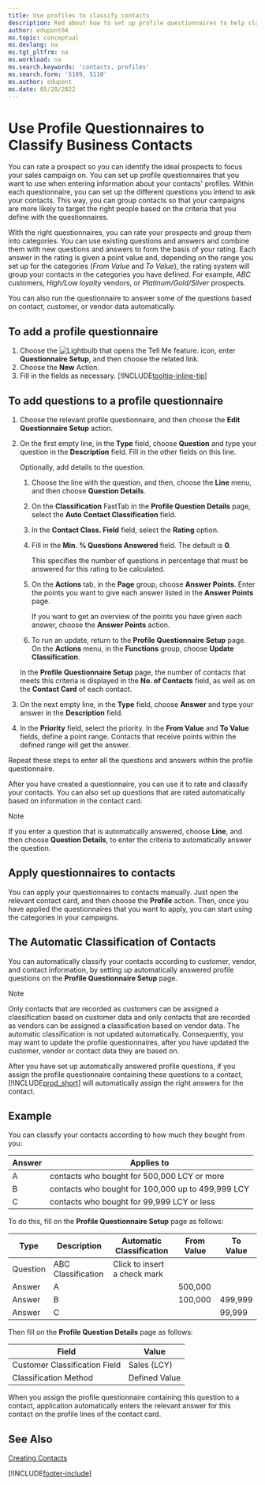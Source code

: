 ```yaml
---
title: Use profiles to classify contacts
description: Red about how to set up profile questionnaires to help classify your business contacts' profiles.
author: edupont04
ms.topic: conceptual
ms.devlang: na
ms.tgt_pltfrm: na
ms.workload: na
ms.search.keywords: 'contacts, profiles'
ms.search.form: '5109, 5110'
ms.author: edupont
ms.date: 05/20/2022
---
```


# <a name="use-profile-questionnaires-to-classify-business-contacts"></a><a name="use-profile-questionnaires-to-classify-business-contacts"></a><a name="use-profile-questionnaires-to-classify-business-contacts"></a>Use Profile Questionnaires to Classify Business Contacts

You can rate a prospect so you can identify the ideal prospects to focus your sales campaign on. You can set up profile questionnaires that you want to use when entering information about your contacts' profiles. Within each questionnaire, you can set up the different questions you intend to ask your contacts. This way, you can group contacts so that your campaigns are more likely to target the right people based on the criteria that you define with the questionnaires.  

With the right questionnaires, you can rate your prospects and group them into categories. You can use existing questions and answers and combine them with new questions and answers to form the basis of your rating. Each answer in the rating is given a point value and, depending on the range you set up for the categories (*From Value* and *To Value*), the rating system will group your contacts in the categories you have defined. For example, *ABC* customers, *High/Low loyalty* vendors, or *Platinum/Gold/Silver* prospects.  

You can also run the questionnaire to answer some of the questions based on contact, customer, or vendor data automatically.  

## <a name="to-add-a-profile-questionnaire"></a><a name="to-add-a-profile-questionnaire"></a><a name="to-add-a-profile-questionnaire"></a>To add a profile questionnaire

1. Choose the ![Lightbulb that opens the Tell Me feature.](media/ui-search/search_small.png "Tell me what you want to do") icon, enter **Questionnaire Setup**, and then choose the related link.  
2. Choose the **New** Action.  
3. Fill in the fields as necessary. [!INCLUDE[tooltip-inline-tip](includes/tooltip-inline-tip_md.md)]  

## <a name="to-add-questions-to-a-profile-questionnaire"></a><a name="to-add-questions-to-a-profile-questionnaire"></a><a name="to-add-questions-to-a-profile-questionnaire"></a>To add questions to a profile questionnaire

1. Choose the relevant profile questionnaire, and then choose the **Edit Questionnaire Setup** action.  
2. On the first empty line, in the **Type** field, choose **Question** and type your question in the **Description** field. Fill in the other fields on this line.  

    Optionally, add details to the question.

    1. Choose the line with the question, and then, choose the **Line** menu, and then choose **Question Details**.  

    2. On the **Classification** FastTab in the **Profile Question Details** page, select the **Auto Contact Classification** field.  

    3. In the **Contact Class. Field** field, select the **Rating** option.  

    4. Fill in the **Min. % Questions Answered** field. The default is **0**.  

        This specifies the number of questions in percentage that must be answered for this rating to be calculated.

    5. On the **Actions** tab, in the **Page** group, choose **Answer Points**. Enter the points you want to give each answer listed in the **Answer Points** page.

        If you want to get an overview of the points you have given each answer, choose the **Answer Points** action.

    6. To run an update, return to the **Profile Questionnaire Setup** page. On the **Actions** menu, in the **Functions** group, choose **Update Classification**.

    In the **Profile Questionnaire Setup** page, the number of contacts that meets this criteria is displayed in the **No. of Contacts** field, as well as on the **Contact Card** of each contact.

3. On the next empty line, in the **Type** field, choose **Answer** and type your answer in the **Description** field.  
4. In the **Priority** field, select the priority. In the **From Value** and **To Value** fields, define a point range. Contacts that receive points within the defined range will get the answer.  

Repeat these steps to enter all the questions and answers within the profile questionnaire.

After you have created a questionnaire, you can use it to rate and classify your contacts. You can also set up questions that are rated automatically based on information in the contact card.  

> [!NOTE]
> If you enter a question that is automatically answered, choose **Line**, and then choose **Question Details**, to enter the criteria to automatically answer the question.

## <a name="apply-questionnaires-to-contacts"></a><a name="apply-questionnaires-to-contacts"></a><a name="apply-questionnaires-to-contacts"></a>Apply questionnaires to contacts

You can apply your questionnaires to contacts manually. Just open the relevant contact card, and then choose the **Profile** action. Then, once you have applied the questionnaires that you want to apply, you can start using the categories in your campaigns.  

## <a name="the-automatic-classification-of-contacts"></a><a name="the-automatic-classification-of-contacts"></a><a name="the-automatic-classification-of-contacts"></a>The Automatic Classification of Contacts

You can automatically classify your contacts according to customer, vendor, and contact information, by setting up automatically answered profile questions on the **Profile Questionnaire Setup** page.  

> [!NOTE]
> Only contacts that are recorded as customers can be assigned a classification based on customer data and only contacts that are recorded as vendors can be assigned a classification based on vendor data. The automatic classification is not updated automatically. Consequently, you may want to update the profile questionnaires, after you have updated the customer, vendor or contact data they are based on.  

After you have set up automatically answered profile questions, if you assign the profile questionnaire containing these questions to a contact, [!INCLUDE[prod_short](includes/prod_short.md)] will automatically assign the right answers for the contact.  

## <a name="example"></a><a name="example"></a><a name="example"></a>Example

You can classify your contacts according to how much they bought from you:

|Answer|Applies to|
|--- |--- |
|A|contacts who bought for 500,000 LCY or more|
|B|contacts who bought for 100,000 up to 499,999 LCY|
|C|contacts who bought for 99,999 LCY or less|

To do this, fill on the **Profile Questionnaire Setup** page as follows:

| Type     | Description        | Automatic Classification     | From Value | To Value |
|----------|--------------------|------------------------------|------------|----------|
| Question | ABC Classification | Click to insert a check mark |            |          |
| Answer   | A                  |                              | 500,000    |          |
| Answer   | B                  |                              | 100,000    | 499,999  |
| Answer   | C                  |                              |            | 99,999   |

Then fill on the **Profile Question Details** page as follows:

| Field                         | Value         |
|-------------------------------|---------------|
| Customer Classification Field | Sales (LCY)   |
| Classification Method         | Defined Value |

When you assign the profile questionnaire containing this question to a contact, application automatically enters the relevant answer for this contact on the profile lines of the contact card.

## <a name="see-also"></a><a name="see-also"></a><a name="see-also"></a>See Also

[Creating Contacts](marketing-create-contact-companies.md)  


[!INCLUDE[footer-include](includes/footer-banner.md)]
